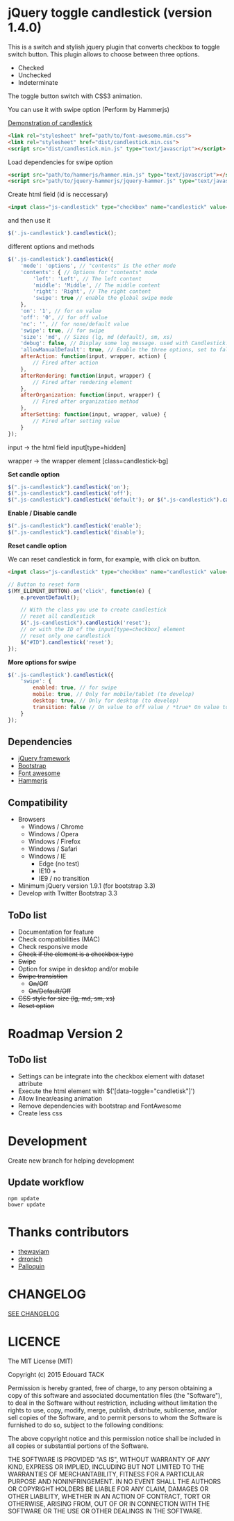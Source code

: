 # jQuery toggle candlestick (version 1.4.0)

This is a switch and stylish jquery plugin that converts checkbox to toggle switch button. This plugin allows to choose between three options.
* Checked
* Unchecked
* Indeterminate

The toggle button switch with CSS3 animation.

You can use it with swipe option (Perform by Hammerjs)

[Demonstration of candlestick](http://www.tackacoder.fr/candlestick/)

```html
<link rel="stylesheet" href="path/to/font-awesome.min.css">
<link rel="stylesheet" href="dist/candlestick.min.css">
<script src="dist/candlestick.min.js" type="text/javascript"></script>
```

Load dependencies for swipe option

```html
<script src="path/to/hammerjs/hammer.min.js" type="text/javascript"></script>
<script src="path/to/jquery-hammerjs/jquery-hammer.js" type="text/javascript"></script>
```

Create html field (id is neccessary)

```html
<input class="js-candlestick" type="checkbox" name="candlestick" value="1" id="myId>
```

and then use it

```javascript
$('.js-candlestick').candlestick();
```

different options and methods

```javascript
$('.js-candlestick').candlestick({
    'mode': 'options', // "contents" is the other mode
    'contents': { // Options for "contents" mode
        'left': 'Left', // The left content
        'middle': 'Middle', // The middle content
        'right': 'Right', // The right content
        'swipe': true // enable the global swipe mode
    },
    'on': '1', // for on value
    'off': '0', // for off value
    'nc': '', // for none/default value
    'swipe': true, // for swipe
    'size': 'md', // Sizes (lg, md (default), sm, xs)
    'debug': false, // Display some log message. used with Candlestick.log()
    'allowManualDefault': true, // Enable the three options, set to false will disable the default option
    afterAction: function(input, wrapper, action) {
        // Fired after action
    },
    afterRendering: function(input, wrapper) {
        // Fired after rendering element
    },
    afterOrganization: function(input, wrapper) {
        // Fired after organization method
    },
    afterSetting: function(input, wrapper, value) {
        // Fired after setting value
    }
});
```

input -> the html field input[type=hidden]

wrapper -> the wrapper element [class=candlestick-bg]

**Set candle option**

```javascript
$(".js-candlestick").candlestick('on');
$(".js-candlestick").candlestick('off');
$(".js-candlestick").candlestick('default'); or $(".js-candlestick").candlestick('reset');
```

**Enable / Disable candle**

```javascript
$(".js-candlestick").candlestick('enable');
$(".js-candlestick").candlestick('disable');
```

**Reset candle option**

We can reset candlestick in form, for example, with click on button.

```html
<input class="js-candlestick" type="checkbox" name="candlestick" value="0" id="ID">
```

```javascript
// Button to reset form
$(MY_ELEMENT_BUTTON).on('click', function(e) {
    e.preventDefault();

    // With the class you use to create candlestick
    // reset all candlestick
    $(".js-candlestick").candlestick('reset');
    // or with the ID of the input[type=checkbox] element
    // reset only one candlestick
    $("#ID").candlestick('reset');
});
```

**More options for swipe**

```javascript
$('.js-candlestick').candlestick({
    'swipe': {
        enabled: true, // for swipe
        mobile: true, // Only for mobile/tablet (to develop)
        desktop: true, // Only for desktop (to develop)
        transition: false // On value to off value / *true* On value to Default value to Off value
    }
});
```

## Dependencies
* [jQuery framework](https://jquery.com/)
* [Bootstrap](http://getbootstrap.com/)
* [Font awesome](http://fontawesome.io/)
* [Hammerjs](http://hammerjs.github.io/)

## Compatibility
* Browsers
    * Windows / Chrome
    * Windows / Opera
    * Windows / Firefox
    * Windows / Safari
    * Windows / IE
        * Edge (no test)
        * IE10 +
        * IE9 / no transition
* Minimum jQuery version 1.9.1 (for bootstrap 3.3)
* Develop with Twitter Bootstrap 3.3

## ToDo list
* Documentation for feature
* Check compatibilities (MAC)
* Check responsive mode
* ~~Check if the element is a checkbox type~~
* ~~Swipe~~
* Option for swipe in desktop and/or mobile
* ~~Swipe transistion~~
    * ~~On/Off~~
    * ~~On/Default/Off~~
* ~~CSS style for size (lg, md, sm, xs)~~
* ~~Reset option~~

# Roadmap Version 2

## ToDo list

* Settings can be integrate into the checkbox element with dataset attribute
* Execute the html element with $('[data-toggle="candletisk"]')
* Allow linear/easing animation
* Remove dependencies with bootstrap and FontAwesome
* Create less css

# Development

Create new branch for helping development

## Update workflow

```
npm update
bower update
```

# Thanks contributors

* [thewayiam](https://github.com/thewayiam)
* [drronich](https://github.com/drronich)
* [Palloquin](https://github.com/Palloquin)

# CHANGELOG

[SEE CHANGELOG](https://github.com/EdouardTack/candlestick/blob/master/CHANGELOG.md)

# LICENCE

The MIT License (MIT)

Copyright (c) 2015 Edouard TACK

Permission is hereby granted, free of charge, to any person obtaining a copy
of this software and associated documentation files (the "Software"), to deal
in the Software without restriction, including without limitation the rights
to use, copy, modify, merge, publish, distribute, sublicense, and/or sell
copies of the Software, and to permit persons to whom the Software is
furnished to do so, subject to the following conditions:

The above copyright notice and this permission notice shall be included in all
copies or substantial portions of the Software.

THE SOFTWARE IS PROVIDED "AS IS", WITHOUT WARRANTY OF ANY KIND, EXPRESS OR
IMPLIED, INCLUDING BUT NOT LIMITED TO THE WARRANTIES OF MERCHANTABILITY,
FITNESS FOR A PARTICULAR PURPOSE AND NONINFRINGEMENT. IN NO EVENT SHALL THE
AUTHORS OR COPYRIGHT HOLDERS BE LIABLE FOR ANY CLAIM, DAMAGES OR OTHER
LIABILITY, WHETHER IN AN ACTION OF CONTRACT, TORT OR OTHERWISE, ARISING FROM,
OUT OF OR IN CONNECTION WITH THE SOFTWARE OR THE USE OR OTHER DEALINGS IN THE
SOFTWARE.
